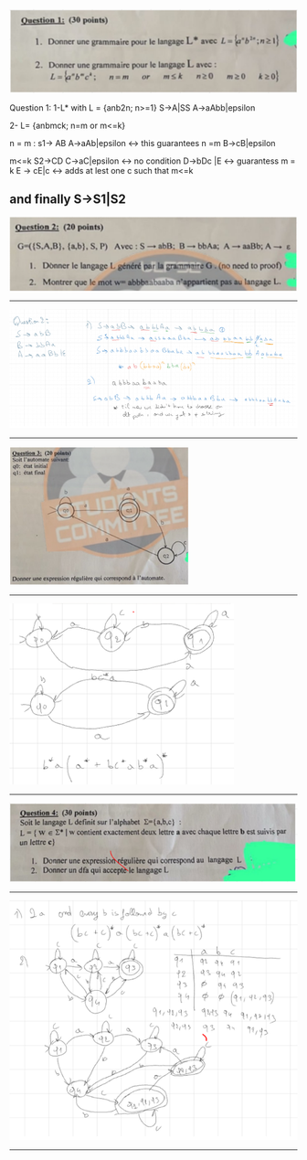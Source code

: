 
![](../images/LT1.png)

Question 1:
1-L* with L = {anb2n; n>=1}
S->A|SS
A->aAbb|epsilon

2- L= {anbmck; n=m or m<=k}

n = m : 
s1-> AB
A->aAb|epsilon  <-> this guarantees n =m
B->cB|epsilon

m<=k
S2->CD
C->aC|epsilon <-> no condition
D->bDc |E  <-> guarantess m = k
E -> cE|c  <-> adds at lest one c such that m<=k

and finally S->S1|S2
---

![](../images/LT2.png)

---

![](../images/LT3.png)

---

![](../images/LT4.png)

---

![](../images/LT5.png)

---

![](../images/LT6.png)

---

![](../images/LT7.png)

---